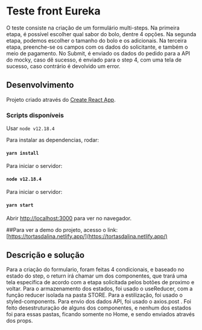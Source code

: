 # Teste front Eureka

O teste consiste na criação de um formulário multi-steps. Na primeira etapa, é possível escolher qual sabor do bolo, dentre 4 opções. Na segunda etapa, podemos escolher o tamanho do bolo e os adicionais. Na terceira etapa, preenche-se os campos com os dados do solicitante, e também o meio de pagamento. No Submit, é enviado os dados do pedido para a API do mocky, caso dê sucesso, é enviado para o step 4, com uma tela de sucesso, caso contrário é devolvido um error.

## Desenvolvimento

Projeto criado através do [Create React App](https://github.com/facebook/create-react-app).

### Scripts disponíveis

Usar `node v12.18.4`

Para instalar as dependencias, rodar: 

#### `yarn install`

Para iniciar o servidor:

#### `node v12.18.4`

Para iniciar o servidor:

#### `yarn start`


Abrir [http://localhost:3000](http://localhost:3000) para ver no navegador.

##Para ver a demo do projeto, acesso o link:
[https://tortasdalina.netlify.app/](https://tortasdalina.netlify.app/)

## Descrição e solução

Para a criação do formulario, foram feitas 4 condicionais, e baseado no estado do step, o return irá chamar um dos componentes, que trará uma tela específica de acordo com a etapa solicitada pelos botões de proximo e voltar. Para o armazenamento dos estados, foi usado o useReducer, com a função reducer isolada na pasta STORE. Para a estilização, foi usado o styled-components. Para envio dos dados API, foi usado o axios.post . Foi feito desestruturação de alguns dos componentes, e nenhum dos estados foi para essas pastas, ficando somente no Home, e sendo enviados através dos props. 

